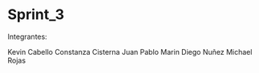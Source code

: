 # Sprint_3

Integrantes:

Kevin Cabello
Constanza Cisterna
Juan Pablo Marin
Diego Nuñez
Michael Rojas
